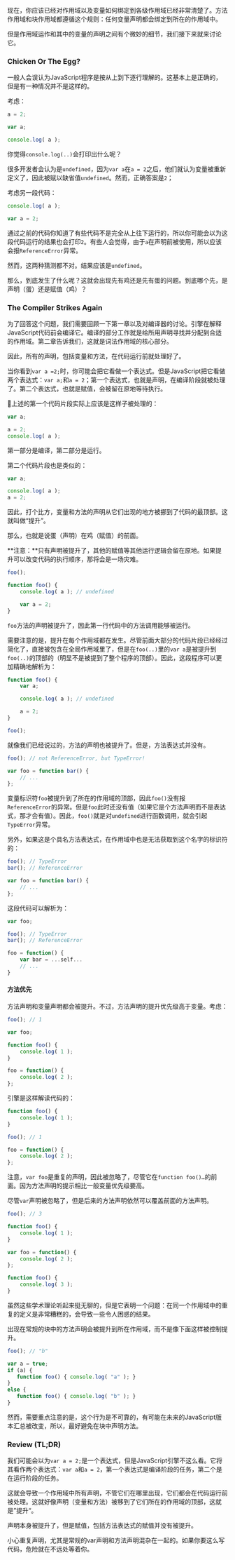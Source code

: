 现在，你应该已经对作用域以及变量如何绑定到各级作用域已经非常清楚了。方法作用域和块作用域都遵循这个规则：任何变量声明都会绑定到所在的作用域中。



但是作用域运作和其中的变量的声明之间有个微妙的细节，我们接下来就来讨论它。



### Chicken Or The Egg?

一般人会误认为JavaScript程序是按从上到下逐行理解的。这基本上是正确的，但是有一种情况并不是这样的。



考虑：

```JavaScript
a = 2;

var a;

console.log( a );
```

你觉得`console.log(..)`会打印出什么呢？

很多开发者会认为是`undefined`，因为`var a`在`a = 2`之后，他们就认为变量被重新定义了，因此被赋以缺省值`undefined`。然而，正确答案是`2`；



考虑另一段代码：

```javascript
console.log( a );

var a = 2;
```

通过之前的代码你知道了有些代码不是完全从上往下运行的，所以你可能会以为这段代码运行的结果也会打印`2`。有些人会觉得，由于`a`在声明前被使用，所以应该会报`ReferenceError`异常。



然而，这两种猜测都不对。结果应该是`undefined`。



那么，到底发生了什么呢？这就会出现先有鸡还是先有蛋的问题。到底哪个先，是声明（蛋）还是赋值（鸡）？



### The Compiler Strikes Again

为了回答这个问题，我们需要回顾一下第一章以及对编译器的讨论。引擎在解释JavaScript代码前会编译它。编译的部分工作就是给所用声明寻找并分配到合适的作用域。第二章告诉我们，这就是词法作用域的核心部分。



因此，所有的声明，包括变量和方法，在代码运行前就处理好了。



当你看到`var a =2;`时，你可能会把它看做一个表达式。但是JavaScript把它看做两个表达式：`var a;`和`a = 2`；第一个表达式，也就是声明，在编译阶段就被处理了。第二个表达式，也就是赋值，会被留在原地等待执行。



上述的第一个代码片段实际上应该是这样子被处理的：

```JavaScript
var a;
```

```JavaScript
a = 2;
console.log( a );
```

第一部分是编译，第二部分是运行。



第二个代码片段也是类似的：

```JavaScript
var a;
```

```JavaScript
console.log( a );
a = 2;
```

因此，打个比方，变量和方法的声明从它们出现的地方被挪到了代码的最顶部。这就叫做“提升”。



那么，也就是说蛋（声明）在鸡（赋值）的前面。



**注意：**只有声明被提升了，其他的赋值等其他运行逻辑会留在原地。如果提升可以改变代码的执行顺序，那将会是一场灾难。

```javascript
foo();

function foo() {
	console.log( a ); // undefined

	var a = 2;
}
```

`foo`方法的声明被提升了，因此第一行代码中的方法调用能够被运行。



需要注意的是，提升在每个作用域都在发生。尽管前面大部分的代码片段已经经过简化了，直接被包含在全局作用域里了，但是在`foo(..)`里的`var a`是被提升到`foo(..)`的顶部的（明显不是被提到了整个程序的顶部）。因此，这段程序可以更加精确地解析为：

```JavaScript
function foo() {
	var a;

	console.log( a ); // undefined

	a = 2;
}

foo();
```

就像我们已经说过的，方法的声明也被提升了。但是，方法表达式并没有。

```javascript
foo(); // not ReferenceError, but TypeError!

var foo = function bar() {
	// ...
};
```

变量标识符`foo`被提升到了所在的作用域的顶部，因此`foo()`没有报`ReferenceError`的异常。但是`foo`此时还没有值（如果它是个方法声明而不是表达式，那才会有值）。因此，`foo()`就是对`undefined`进行函数调用，就会引起`TypeError`异常。



另外，如果这是个具名方法表达式，在作用域中也是无法获取到这个名字的标识符的：

```JavaScript
foo(); // TypeError
bar(); // ReferenceError

var foo = function bar() {
	// ...
};
```

这段代码可以解析为：

```JavaScript
var foo;

foo(); // TypeError
bar(); // ReferenceError

foo = function() {
	var bar = ...self...
	// ...
}
```

#### 方法优先

方法声明和变量声明都会被提升。不过，方法声明的提升优先级高于变量。考虑：

```JavaScript
foo(); // 1

var foo;

function foo() {
	console.log( 1 );
}

foo = function() {
	console.log( 2 );
};
```

引擎是这样解读代码的：

```JavaScript
function foo() {
	console.log( 1 );
}

foo(); // 1

foo = function() {
	console.log( 2 );
};
```

注意，`var foo`是重复的声明，因此被忽略了，尽管它在`function foo()…`的前面。因为方法声明的提示相比一般变量优先级要高。



尽管`var`声明被忽略了，但是后来的方法声明依然可以覆盖前面的方法声明。

```JavaScript
foo(); // 3

function foo() {
	console.log( 1 );
}

var foo = function() {
	console.log( 2 );
};

function foo() {
	console.log( 3 );
}
```

虽然这些学术理论听起来挺无聊的，但是它表明一个问题：在同一个作用域中的重复的定义是非常糟糕的，会导致一些令人困惑的结果。



出现在常规的块中的方法声明会被提升到所在作用域，而不是像下面这样被控制提升。

```JavaScript
foo(); // "b"

var a = true;
if (a) {
   function foo() { console.log( "a" ); }
}
else {
   function foo() { console.log( "b" ); }
}
```

然而，需要重点注意的是，这个行为是不可靠的，有可能在未来的JavaScript版本汇总被改变，所以，最好避免在块中声明方法。



### Review (TL;DR)

我们可能会以为`var a = 2;`是一个表达式，但是JavaScript引擎不这么看。它将其看作两个表达式：`var a`和`a = 2`，第一个表达式是编译阶段的任务，第二个是在运行阶段的任务。



这就会导致一个作用域中所有声明，不管它们在哪里出现，它们都会在代码运行前被处理。这就好像声明（变量和方法）被移到了它们所在的作用域的顶部，这就是”提升“。



声明本身被提升了，但是赋值，包括方法表达式的赋值并没有被提升。



小心重复声明，尤其是常规的var声明和方法声明混杂在一起的。如果你要这么写代码，危险就在不远处等着你。

